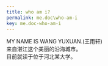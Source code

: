 ```yaml
---
title: who am i?
permalink: me.doc\who-am-i
key: me.doc-who-am-i
---
```

MY NAME IS WANG YUXUAN.(王雨轩)<br>
来自湛江这个美丽的沿海城市。<br>目前就读于位于河北某大学。